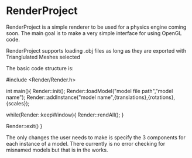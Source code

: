 # RenderProject

RenderProject is a simple renderer to be used for a physics engine coming soon. The main goal is to make a very simple interface for using OpenGL code.

RenderProject supports loading .obj files as long as they are exported with Trianglulated Meshes selected

The basic code structure is:

#include <Render/Render.h>

int main(){
  Render::init();
  Render::loadModel("model file path","model name");
  Render::addInstance("model name",{translations},{rotations},{scales});
  
  while(Render::keepWindow){
    Render::rendAll();
  }
  
  Render::exit()
}


The only changes the user needs to make is specify the 3 components for each instance of a model. There currently is no error checking for misnamed models but that is in the works.

